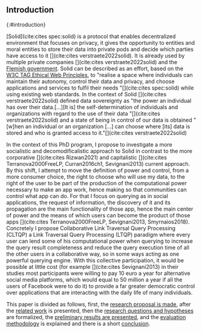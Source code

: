 ## Introduction
{:#introduction}

[Solid](cite:cites spec:solid) is a protocol that enables decentralized environment 
that focuses on privacy, it gives the opportunity to entities and moral entities to store
their data into private pods and decide which parties have access to it
[](cite:cites verstraete2022solid).
It is already used by multiple private companies [](cite:cites verstraete2022solid) and
the [Flemish government](https://www.vlaanderen.be/digitaal-vlaanderen/athumi-het-vlaams-datanutsbedrijf).
Solid can be described as an effort,
based on the [W3C TAG Ethical Web Principles](https://www.w3.org/TR/ethical-web-principles/),
to "realise a space where individuals can maintain their autonomy,
control their data and privacy, and choose applications and services to fulfil their needs
"[](cite:cites spec:solid) while using existing web standards.
In the context of Solid [](cite:cites verstraete2022solid) defined data sovereignty as 
"the power an individual has over their data.[...][It is] the self-determination of 
individuals and organizations with regard to the use of their data "[](cite:cites verstraete2022solid)
and a state of being in control of our data is obtained
"[w]hen an individual or an organization [...] can choose where [its] data is stored and who is granted access to it."[](cite:cites verstraete2022solid)

In the context of this PhD program, I propose to investigate a more socialistic and decomodificalistic approach to Solid 
in contrast to the more corporative [](cite:cites Rizwan2021) and capitalistic [](cite:cites Terranova2000FreeLP, Curran2016ch1, Sevignani2013) current approach.
By this shift, I attempt to move the definition of power and control, from a more consumer choice, the right to choose who will use my data,
to the right of the user to be part of the production of the computational power necessary to make an app work,
hence making so that communities can control what app can do.
For that I focus on querying as in social applications, the request of information, the discovery of it
and its propagation are the main functionality of those app, 
hence the main center of power and the means of which users can become the product of those apps
[](cite:cites Terranova2000FreeLP, Sevignani2013, Smyrnaios2018).
Concretely I propose  Collaborative Link Traversal Query Processing (CLTQP)
a Link Traversal Query Processing (LTQP) paradigm where every user can lend some of 
his computational power when querying to increase the query result completeness and reduce the query execution time of all the other users in a collaborative way,
so in some ways acting as one powerful querying engine.
With this collective participation, it would be possible at little cost (for example [](cite:cites Sevignani2013) in their studies most participants
were willing to pay 10 euro a year for alternative social media platforms,
which would equal to 50 million a year if all the users of Facebook were to do it) to provide a far greater democratic control
over applications that are interacting with the daily life of many individuals.

This paper is divided as follows, first, the [research proposal is made](#proposal),
after the [related work](#litterature_review) is presented,
then the [research questions and hypotheses](#research_question) are formalized,
the [preliminary results are presented](#preliminary_results),
and the [evaluation methodology](#evaluation) is explained and there is a short [conclusion](#conclusion).




<!-- 
* Problem statement
    * what is the problem that you are trying to solve? Importance: Why is this problem important and for whom? Who will benefit and who should care? What is the impact of solving this problem (for the research community, or society in general).
* Related work 
    * Has a solution to this problem been attempted before and how? If not, have research efforts tried or solved similar problems? What can you learn from these efforts? If you are addressing an existing problem, what are the limitations of current solutions? What are you adding that is novel? Why?
* Research question(s) and hypotheses 
    * What hypotheses do you make in formulating your solution? What are the questions you need to answer in order to solve the problem? Are there boundary cases you plan to exclude or assumptions you base on?
* Preliminary results 
    * What research methods did you follow in your proposal? Have you produced any results so far?
* Evaluation
    * How do you know you’ve answered your question(s)? What are the methods you apply to test your hypotheses? Have you identified criteria to measure the degree of success of your solution?
* Reflection and future work: Are there any limitations in your approach? What are your planned next steps to complete your investigation?

-->